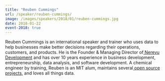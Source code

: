 ```yaml
---
title: "Reuben Cummings"
url: /speaker/reuben-cummings/
image: /images/speakers/2018/01/reuben-cummings.jpg
date: 2018-01-22
event-2018: true
---
```


Reuben Cummings is an international speaker and trainer who uses data to help businesses make better decisions regarding their operations, customers, and products. He is the Founder &amp; Managing Director of<a href="http://nerevu.com"> Nerevu Development</a> and has over 10 years experience in business development, entrepreneurship, data analysis, and software development. A chemical engineer by training, Reuben is an MIT alum, maintains several<a href="https://github.com/reubano"> open source projects</a>, and loves all things data.